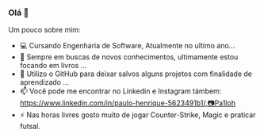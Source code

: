 ### Olá 👋


Um pouco sobre mim:

- 💻 Cursando Engenharia de Software, Atualmente no ultimo ano...
- 🌱 Sempre em buscas de novos conhecimentos, ultimamente estou focando em livros ...
- 💬 Utilizo o GitHub para deixar salvos alguns projetos com finalidade de aprendizado ...
- 📫 Você pode me encontrar no Linkedin e Instagram támbem: https://www.linkedin.com/in/paulo-henrique-5623491b1/,📷Pa1loh
- ⚡ Nas horas livres gosto muito de jogar Counter-Strike, Magic e praticar futsal.

